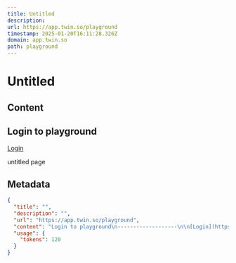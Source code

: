 ```yaml
---
title: Untitled
description: 
url: https://app.twin.so/playground
timestamp: 2025-01-20T16:11:28.326Z
domain: app.twin.so
path: playground
---
```


# Untitled



## Content

Login to playground
-------------------

[Login](https://api.workos.com/user_management/authorize?client_id=client_01HRD1FVK67JHQ83FRNZ43YW8V&code_challenge=cWPQuwdbLIFDEzZwiGkEgW8ZstOcbgUxb3rnzSSYW8M&code_challenge_method=S256&provider=authkit&redirect_uri=https%3A%2F%2Fapp.twin.so%2Flogin%2Fcallback&response_type=code)

untitled page

## Metadata

```json
{
  "title": "",
  "description": "",
  "url": "https://app.twin.so/playground",
  "content": "Login to playground\n-------------------\n\n[Login](https://api.workos.com/user_management/authorize?client_id=client_01HRD1FVK67JHQ83FRNZ43YW8V&code_challenge=cWPQuwdbLIFDEzZwiGkEgW8ZstOcbgUxb3rnzSSYW8M&code_challenge_method=S256&provider=authkit&redirect_uri=https%3A%2F%2Fapp.twin.so%2Flogin%2Fcallback&response_type=code)\n\nuntitled page",
  "usage": {
    "tokens": 120
  }
}
```
